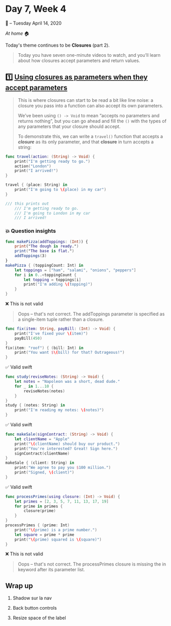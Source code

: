 # Day 7, Week 4

:calendar: – Tuesday April 14, 2020

*At home* :house:

Today's theme continues to be **Closures** (part 2).

>Today you have seven one-minute videos to watch, and you’ll learn about how closures accept parameters and return values.

## :one: [Using closures as parameters when they accept parameters](https://www.hackingwithswift.com/sixty/6/6/using-closures-as-parameters-when-they-accept-parameters)

>This is where closures can start to be read a bit like line noise: a closure you pass into a function can also accept its own parameters.
>
>We’ve been using `() -> Void` to mean “accepts no parameters and returns nothing”, but you can go ahead and fill the `()` with the types of any parameters that your closure should accept.
>
>To demonstrate this, we can write a `travel()` function that accepts a ***closure*** as its only parameter, and that **closure** in turn accepts a string:

```swift
func travel(action: (String) -> Void) {
    print("I'm getting ready to go.")
    action("London")
    print("I arrived!")
}

travel { (place: String) in
    print("I'm going to \(place) in my car")
}

/// this prints out
    /// I'm getting ready to go.
    /// I'm going to London in my car
    /// I arrived!

```

### :boom: Question insights

```swift
func makePizza(addToppings: (Int)) {
	print("The dough is ready.")
	print("The base is flat.")
	addToppings(3)
}
makePizza { (toppingCount: Int) in
	let toppings = ["ham", "salami", "onions", "peppers"]
	for i in 0..<toppingCount {
		let topping = toppings[i]
		print("I'm adding \(topping)")
	}
}
```

:x: This is not valid
> Oops – that's not correct. The addToppings parameter is specified as a single-item tuple rather than a closure.

```swift
func fix(item: String, payBill: (Int) -> Void) {
	print("I've fixed your \(item)")
	payBill(450)
}
fix(item: "roof") { (bill: Int) in
	print("You want $\(bill) for that? Outrageous!")
}
```

:white_check_mark: Valid swift

```swift
func study(reviseNotes: (String) -> Void) {
	let notes = "Napoleon was a short, dead dude."
	for _ in 1...10 {
		reviseNotes(notes)
	}
}
study { (notes: String) in
	print("I'm reading my notes: \(notes)")
}
```

:white_check_mark: Valid swift

```swift
func makeSale(signContract: (String) -> Void) {
	let clientName = "Apple"
	print("\(clientName) should buy our product.")
	print("You're interested? Great! Sign here.")
	signContract(clientName)
}
makeSale { (client: String) in
	print("We agree to pay you $100 million.")
	print("Signed, \(client)")
}
```
:white_check_mark: Valid swift


```swift
func processPrimes(using closure: (Int) -> Void) {
	let primes = [2, 3, 5, 7, 11, 13, 17, 19]
	for prime in primes {
		closure(prime)
	}
}
processPrimes { (prime: Int) 
	print("\(prime) is a prime number.")
	let square = prime * prime
	print("\(prime) squared is \(square)")
}
```

:x:  This is not valid
>Oops – that's not correct. The processPrimes closure is missing the in keyword after its parameter list.





## Wrap up

1) Shadow sur la nav

2) Back button controls

3) Resize space of the label
